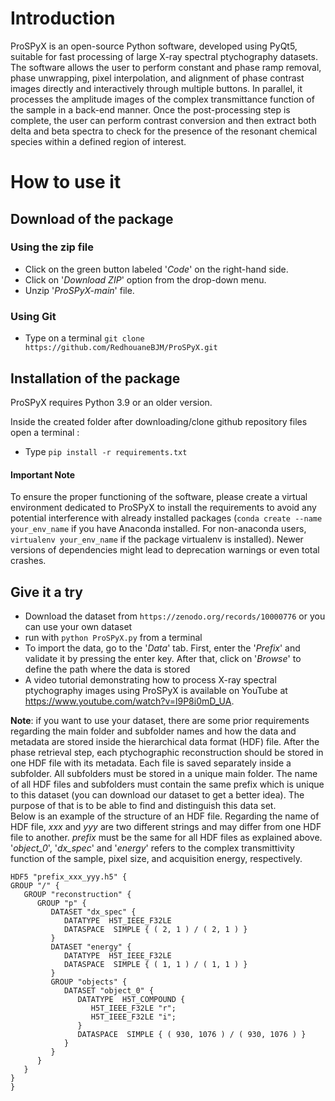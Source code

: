 <p style="text-align: center;">

# Introduction
ProSPyX is an open-source Python software, developed using PyQt5, suitable for fast processing of large X-ray spectral ptychography datasets. The software allows the user to perform constant and phase ramp removal, phase unwrapping, pixel interpolation, and alignment of phase contrast images directly and interactively through multiple buttons. In parallel, it processes the amplitude images of the complex transmittance function of the sample in a back-end manner. Once the post-processing step is complete, the user can perform contrast conversion and then extract both delta and beta spectra to check for the presence of the resonant chemical species within a defined region of interest.

# How to use it

## Download of the package
### Using the zip file
* Click on the green button labeled '_Code_' on the right-hand side.
* Click on '_Download ZIP_' option from the drop-down menu.
* Unzip '_ProSPyX-main_' file.
### Using Git
* Type on a terminal `git clone https://github.com/RedhouaneBJM/ProSPyX.git`

## Installation of the package
ProSPyX requires Python 3.9 or an older version.

Inside the created folder after downloading/clone github repository files open a terminal :
* Type `pip install -r requirements.txt`

#### Important Note

To ensure the proper functioning of the software, please create a virtual environment dedicated to ProSPyX to install the requirements to avoid any potential interference with already installed packages (`conda create --name your_env_name` if you have Anaconda installed. For non-anaconda users, `virtualenv your_env_name` if the package virtualenv is installed). Newer versions of dependencies might lead to deprecation warnings or even total crashes.
## Give it a try
* Download the dataset from `https://zenodo.org/records/10000776` or you can use your own dataset
* run with `python ProSPyX.py` from a terminal
* To import the data, go to the '_Data_' tab. First, enter the '_Prefix_' and validate it by pressing the enter key. After that, click on '_Browse_' to define the path where the data is stored
* A video tutorial demonstrating how to process X-ray spectral ptychography images using ProSPyX is available on YouTube at https://www.youtube.com/watch?v=l9P8i0mD_UA.

__Note__: if you want to use your dataset, there are some prior requirements regarding the main folder and subfolder names and how the data and metadata are stored inside the hierarchical data format (HDF) file. After the phase retrieval step, each ptychographic reconstruction should be stored in one HDF file with its metadata. Each file is saved separately inside a subfolder. All subfolders must be stored in a unique main folder. The name of all HDF files and subfolders must contain the same prefix which is unique to this dataset (you can download our dataset to get a better idea). The purpose of that is to be able to find and distinguish this data set. <br>
Below is an example of the structure of an HDF file. Regarding the name of HDF file, _xxx_ and _yyy_ are two different strings and may differ from one HDF file to another. _prefix_ must be the same for all HDF files as explained above.<br>
'_object_0_', '_dx_spec_' and '_energy_' refers to the complex transmittivity function of the sample, pixel size, and acquisition energy, respectively.

```
HDF5 "prefix_xxx_yyy.h5" {
GROUP "/" {
   GROUP "reconstruction" {
      GROUP "p" {
         DATASET "dx_spec" {
            DATATYPE  H5T_IEEE_F32LE
            DATASPACE  SIMPLE { ( 2, 1 ) / ( 2, 1 ) }
         }
         DATASET "energy" {
            DATATYPE  H5T_IEEE_F32LE
            DATASPACE  SIMPLE { ( 1, 1 ) / ( 1, 1 ) }
         }
         GROUP "objects" {
            DATASET "object_0" {
               DATATYPE  H5T_COMPOUND {
                  H5T_IEEE_F32LE "r";
                  H5T_IEEE_F32LE "i";
               }
               DATASPACE  SIMPLE { ( 930, 1076 ) / ( 930, 1076 ) }
            }
         }
      }
   }
}
}
```
</p>
